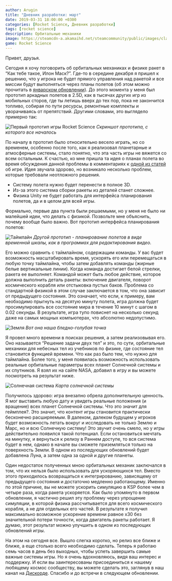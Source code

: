 ```yaml
---
author: Arugin
title: "Дневник разработки: март"
date: 2019-03-31 18:00:00 +0300
categories: [Rocket Science, Дневник разработки]
tags: [rocket science]
description: Орбитальные механики
image: https://steamcdn-a.akamaihd.net/steamcommunity/public/images/clans/34094219/14ed4aa2a72c0aa043463164a92070616a2f46d9.png
game: Rocket Science
---
```

Привет, друзья.

Сегодня я хочу поговорить об орбитальных механиках и физике ракет в “Как тебе такое, Илон Маск?”. Где-то в середине декабря я пришел к решению, что у игрока не будет прямого управления над ракетой и все миссии будут выполняться через планы полетов (об этом можно прочитать в [январском обновлении](/ru/posts/january-developer-update/)). До этого момента у меня был прототип аркадных полетов в 2.5D, как в тысячах других игр из мобильных сторов, где ты летишь вверх до тех пор, пока не закончится топливо, собирая по пути ресурсы, ремонтные комплекты и уворачиваясь от препятствий. Другими словами, это выглядело примерно так:

![Первый прототип игры Rocket Science](https://steamcdn-a.akamaihd.net/steamcommunity/public/images/clans/34094219/df1a14651be0f54b733afb7322adc58d63501e31.png)
_Скриншот прототипа, с которого все началось_

По началу в прототип было относительно весело играть, но со временем, особенно после того, как я реализовал планетарные и атмосферные системы, стало понятно, что эта часть игры не вяжется со всем остальным. К счастью, ко мне пришла та идея о планах полета во время обсуждения данной проблемы в комментариях к [одной из статей](https://steamcommunity.com/linkfilter/?u=https%3A%2F%2Fdtf.ru%2Findie%2F34184-kak-ya-na-mars-raketu-otpravlyal) об игре. Идея звучала здорово, но возникало несколько проблем, которые требовали неотложного решения.

- Систему полета нужно будет перенести в полное 3D.
- Из-за этого система сборки ракеты из деталей станет сложнее.
- Физика Unity не будет работать для интерфейса планирования полетов, да и в целом для всей игры.

Формально, первые два пункта были решаемыми, но у меня не было ни малейшей идеи, что делать с физикой. Позвольте мне объяснить, почему вообще было важно. Вот прототип интерфейса планирования полетов:

![Таймлайн](https://steamcdn-a.akamaihd.net/steamcommunity/public/images/clans/34094219/4496c88c8083629ca15496d805ef7eac9a13dd47.gif)
_Другой прототип - планирование полетов в виде временной шкалы, как в программах для редактирования видео._

Его можно сравнить с таймлайном, содержащим команды. У вас будет возможность масштабировать время, ускорять его или перемещаться в любую точку таймлайна, чтобы затем добавлять команды (жирные белые вертикальные линии). Когда команда достигает белой стрелки, ракета ее выполняет. Командой может быть любое действие, которое должна выполнить деталь ракеты: включение двигателя, поворот космического корабля или отстыковка пустых баков. Проблема со стандартной физикой в этом случае заключается в том, что она зависит от предыдущего состояния. Это означает, что если, к примеру, вам необходимо прыгнуть на десятую минуту полета, игра должна будет просимулировать все состояние мира в течение 10 минут с шагом в 0.02 секунды. В результате, игра тупо повиснет на несколько секунд даже на самых мощных компьютерах, что абсолютно недопустимо.

![Земля](https://steamcdn-a.akamaihd.net/steamcommunity/public/images/clans/34094219/14ed4aa2a72c0aa043463164a92070616a2f46d9.png)
_Вот она наша бледно-голубая точка_

Я провел много времени в поисках решения, а затем реализовывая его. Оно называется “Решение задачи двух тел” и это, по сути, орбитальные механики для небесных тел из учебников по физике, где состояние тел становится функцией времени. Что как раз было тем, что нужно для таймлайна. Более того, у меня появилась возможность использовать реальные орбитальные параметры всех планет Солнечной системы и их спутников. Я взял их на сайте NASA, добавил в игру и вы можете посмотреть на результат ниже.

![Солнечная система](https://steamcdn-a.akamaihd.net/steamcommunity/public/images/clans/34094219/dae5b661e19cbc510e6012ea99dfbca7947a77e0.gif)
_Карта солнечной системы_

Получилось здорово: игра внезапно обрела дополнительную ценность. Я мог выставить любую дату и увидеть реальные положения (и вращение) всех планет Солнечной системы. Что это значит для геймплея?. Это значит, что контент игры становится практически бесконечно расширяемым. В далеком, далеком будущем у игроков будет возможность летать вокруг и исследовать не только Землю и Марс, но и всю Солнечную систему! Это звучит очень смело, но у игры действительно появился такой потенциал. Если остановиться мечтать на минутку, и вернуться к релизу в Раннем доступе, то вся система будет в нем, однако в начале вы сможете приземляться только на поверхность Земли. В одном из последующих обновлений будет добавлена Луна, а затем одна за одной и другие планеты.

Один недостаток полученных мною орбитальных механик заключался в том, что их нельзя было использовать для ускоряющихся тел. Вместо этого приходилось возвращаться к интегрированию, зависящему от предыдущего состояния и достаточно медленно работающему. Именно по этой причине, вы не можете ускорить симуляцию в KSP более чем в четыре раза, когда ракета ускоряется. Как было упомянуто в первом обновлении, я частично решил эту проблему через упрощение симуляции, в которой физика рассчитывается для всего космического корабля, а не для отдельных его частей. В результате я получил максимально возможное ускорение времени равное x30 без значительной потери точности, когда двигатель ракеты работает. Я думаю, этот результат можно улучшить в одном из последующих обновлений игры.

На этом на сегодня все. Вышло слегка коротко, но релиз все ближе и ближе, а еще столько всего необходимо сделать. Теперь я работаю семь часов в день без выходных, чтобы успеть завершить самые важные системы игры. Но я очень вдохновляюсь, видя ваш интерес и поддержку. И если вы заинтересованы присоединиться к нашему любящему космос сообществу, вы можете сделать это, заглянув в наш канал на [Дискорде](steam://openurl_external/https://steamcommunity.com/linkfilter/?u=https%3A%2F%2Fdiscord.gg%2FCx3yAH6). Спасибо и до встречи в следующем обновлении.
